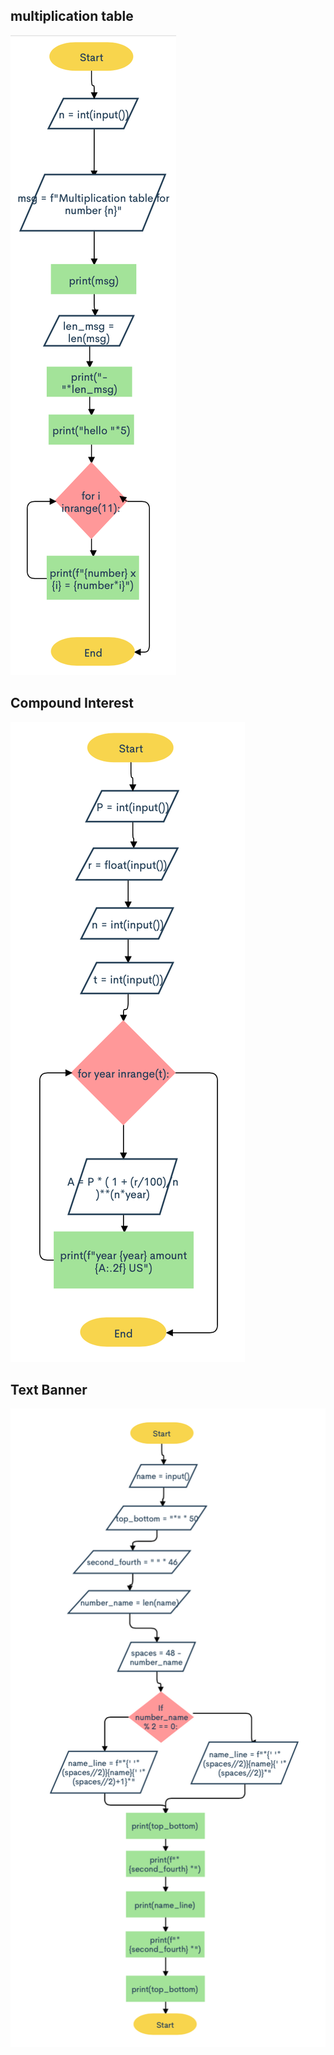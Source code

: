 ## multiplication table
![](3.1_pic.png)
##  Compound Interest
![](3.2_pic.png)
##  Text Banner
![](3.3_pic.png)
